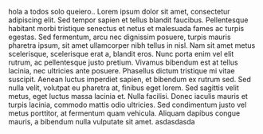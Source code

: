 hola a todos solo queiero.. Lorem ipsum dolor sit amet, consectetur adipiscing elit. Sed tempor sapien et tellus blandit faucibus. Pellentesque habitant morbi tristique senectus et netus et malesuada fames ac turpis egestas. Sed fermentum, arcu nec dignissim posuere, turpis mauris pharetra ipsum, sit amet ullamcorper nibh tellus in nisl. Nam sit amet metus scelerisque, scelerisque erat a, blandit eros. Nunc porta enim vel elit rutrum, ac pellentesque justo pretium. Vivamus bibendum est at tellus lacinia, nec ultricies ante posuere. Phasellus dictum tristique mi vitae suscipit. Aenean luctus imperdiet sapien, et bibendum ex rutrum sed. Sed nulla velit, volutpat eu pharetra at, finibus eget lorem. Sed sagittis velit metus, eget luctus massa lacinia et. Nulla facilisi. Donec iaculis mauris et turpis lacinia, commodo mattis odio ultricies. Sed condimentum justo vel metus porttitor, at fermentum quam vehicula. Aliquam dapibus congue mauris, a bibendum nulla vulputate sit amet.
asdasdasda
